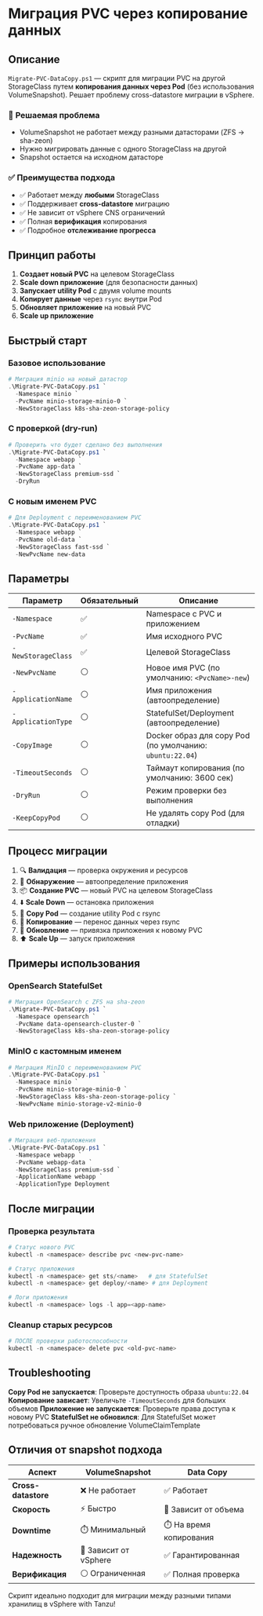 # Миграция PVC через копирование данных

## Описание

`Migrate-PVC-DataCopy.ps1` — скрипт для миграции PVC на другой StorageClass путем **копирования данных через Pod** (без использования VolumeSnapshot). Решает проблему cross-datastore миграции в vSphere.

### 🎯 **Решаемая проблема**

- VolumeSnapshot не работает между разными датасторами (ZFS → sha-zeon)
- Нужно мигрировать данные с одного StorageClass на другой
- Snapshot остается на исходном датасторе

### ✅ **Преимущества подхода**

- ✅ Работает между **любыми** StorageClass
- ✅ Поддерживает **cross-datastore** миграцию
- ✅ Не зависит от vSphere CNS ограничений
- ✅ Полная **верификация** копирования
- ✅ Подробное **отслеживание прогресса**

## Принцип работы

1. **Создает новый PVC** на целевом StorageClass
2. **Scale down приложение** (для безопасности данных)
3. **Запускает utility Pod** с двумя volume mounts
4. **Копирует данные** через `rsync` внутри Pod
5. **Обновляет приложение** на новый PVC
6. **Scale up приложение**

## Быстрый старт

### Базовое использование
```powershell
# Миграция minio на новый датастор
.\Migrate-PVC-DataCopy.ps1 `
  -Namespace minio `
  -PvcName minio-storage-minio-0 `
  -NewStorageClass k8s-sha-zeon-storage-policy
```

### С проверкой (dry-run)
```powershell
# Проверить что будет сделано без выполнения
.\Migrate-PVC-DataCopy.ps1 `
  -Namespace webapp `
  -PvcName app-data `
  -NewStorageClass premium-ssd `
  -DryRun
```

### С новым именем PVC
```powershell
# Для Deployment с переименованием PVC
.\Migrate-PVC-DataCopy.ps1 `
  -Namespace webapp `
  -PvcName old-data `
  -NewStorageClass fast-ssd `
  -NewPvcName new-data
```

## Параметры

| Параметр | Обязательный | Описание |
|----------|--------------|----------|
| `-Namespace` | ✅ | Namespace с PVC и приложением |
| `-PvcName` | ✅ | Имя исходного PVC |
| `-NewStorageClass` | ✅ | Целевой StorageClass |
| `-NewPvcName` | ⚪ | Новое имя PVC (по умолчанию: `<PvcName>-new`) |
| `-ApplicationName` | ⚪ | Имя приложения (автоопределение) |
| `-ApplicationType` | ⚪ | StatefulSet/Deployment (автоопределение) |
| `-CopyImage` | ⚪ | Docker образ для copy Pod (по умолчанию: `ubuntu:22.04`) |
| `-TimeoutSeconds` | ⚪ | Таймаут копирования (по умолчанию: 3600 сек) |
| `-DryRun` | ⚪ | Режим проверки без выполнения |
| `-KeepCopyPod` | ⚪ | Не удалять copy Pod (для отладки) |

## Процесс миграции

1. 🔍 **Валидация** — проверка окружения и ресурсов
2. 🔎 **Обнаружение** — автоопределение приложения
3. 📦 **Создание PVC** — новый PVC на целевом StorageClass
4. ⬇️ **Scale Down** — остановка приложения
5. 🚀 **Copy Pod** — создание utility Pod с rsync
6. 📁 **Копирование** — перенос данных через rsync
7. 🔄 **Обновление** — привязка приложения к новому PVC
8. ⬆️ **Scale Up** — запуск приложения

## Примеры использования

### OpenSearch StatefulSet
```powershell
# Миграция OpenSearch с ZFS на sha-zeon
.\Migrate-PVC-DataCopy.ps1 `
  -Namespace opensearch `
  -PvcName data-opensearch-cluster-0 `
  -NewStorageClass k8s-sha-zeon-storage-policy
```

### MinIO с кастомным именем
```powershell
# Миграция MinIO с переименованием PVC
.\Migrate-PVC-DataCopy.ps1 `
  -Namespace minio `
  -PvcName minio-storage-minio-0 `
  -NewStorageClass k8s-sha-zeon-storage-policy `
  -NewPvcName minio-storage-v2-minio-0
```

### Web приложение (Deployment)
```powershell
# Миграция веб-приложения
.\Migrate-PVC-DataCopy.ps1 `
  -Namespace webapp `
  -PvcName webapp-data `
  -NewStorageClass premium-ssd `
  -ApplicationName webapp `
  -ApplicationType Deployment
```

## После миграции

### Проверка результата
```powershell
# Статус нового PVC
kubectl -n <namespace> describe pvc <new-pvc-name>

# Статус приложения
kubectl -n <namespace> get sts/<name>   # для StatefulSet
kubectl -n <namespace> get deploy/<name> # для Deployment

# Логи приложения
kubectl -n <namespace> logs -l app=<app-name>
```

### Cleanup старых ресурсов
```powershell
# ПОСЛЕ проверки работоспособности
kubectl -n <namespace> delete pvc <old-pvc-name>
```

## Troubleshooting

**Copy Pod не запускается**: Проверьте доступность образа `ubuntu:22.04`
**Копирование зависает**: Увеличьте `-TimeoutSeconds` для больших объемов
**Приложение не запускается**: Проверьте права доступа к новому PVC
**StatefulSet не обновился**: Для StatefulSet может потребоваться ручное обновление VolumeClaimTemplate

## Отличия от snapshot подхода

| Аспект | VolumeSnapshot | Data Copy |
|--------|---------------|-----------|
| **Cross-datastore** | ❌ Не работает | ✅ Работает |
| **Скорость** | ⚡ Быстро | 🐌 Зависит от объема |
| **Downtime** | ⏱️ Минимальный | ⏱️ На время копирования |
| **Надежность** | 🎲 Зависит от vSphere | ✅ Гарантированная |
| **Верификация** | ⚪ Ограниченная | ✅ Полная проверка |

Скрипт идеально подходит для миграции между разными типами хранилищ в vSphere with Tanzu!
